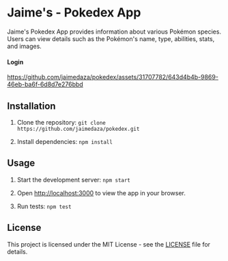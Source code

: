 # Jaime's - Pokedex App

Jaime's Pokedex App provides information about various Pokémon species. Users can view details such as the Pokémon's name, type, abilities, stats, and images.

#### Login

https://github.com/jaimedaza/pokedex/assets/31707782/643d4b4b-9869-46eb-ba6f-6d8d7e276bbd


## Installation

1. Clone the repository: `git clone https://github.com/jaimedaza/pokedex.git`

2. Install dependencies: `npm install`

## Usage

1. Start the development server: `npm start`

2. Open [http://localhost:3000](http://localhost:3000) to view the app in your browser.

3. Run tests: `npm test`

## License

This project is licensed under the MIT License - see the [LICENSE](LICENSE) file for details.
